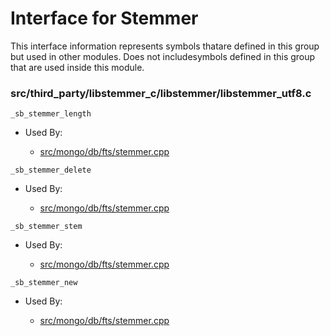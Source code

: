
# Interface for Stemmer
This interface information represents symbols thatare defined in this group but used in other modules.  Does not includesymbols defined in this group that are used inside this module.

### src/third\_party/libstemmer\_c/libstemmer/libstemmer\_utf8.c

<div></div>

    _sb_stemmer_length

- Used By:

    - [src/mongo/db/fts/stemmer.cpp](../../../queries/full\_text\_search\_module)

<div></div>

    _sb_stemmer_delete

- Used By:

    - [src/mongo/db/fts/stemmer.cpp](../../../queries/full\_text\_search\_module)

<div></div>

    _sb_stemmer_stem

- Used By:

    - [src/mongo/db/fts/stemmer.cpp](../../../queries/full\_text\_search\_module)

<div></div>

    _sb_stemmer_new

- Used By:

    - [src/mongo/db/fts/stemmer.cpp](../../../queries/full\_text\_search\_module)
